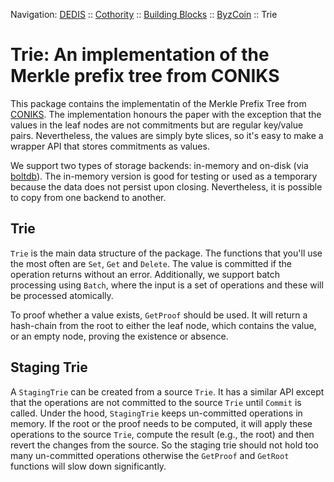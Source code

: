 Navigation: [DEDIS](https://github.com/dedis/doc/tree/master/README.md) ::
[Cothority](https://github.com/dedis/cothority/tree/master/README.md) ::
[Building Blocks](https://github.com/dedis/cothority/tree/master/doc/BuildingBlocks.md) ::
[ByzCoin](https://github.com/dedis/cothority/blob/master/byzcoin/README.md) ::
Trie

Trie: An implementation of the Merkle prefix tree from CONIKS
=============================================================

This package contains the implementatin of the Merkle Prefix Tree from
[CONIKS](https://www.usenix.org/system/files/conference/usenixsecurity15/sec15-paper-melara.pdf).
The implementation honours the paper with the exception that the values in the
leaf nodes are not commitments but are regular key/value pairs. Nevertheless,
the values are simply byte slices, so it's easy to make a wrapper API that
stores commitments as values.

We support two types of storage backends: in-memory and on-disk (via
[boltdb](https://github.com/etcd-io/bbolt)). The in-memory version is good for
testing or used as a temporary because the data does not persist upon closing.
Nevertheless, it is possible to copy from one backend to another.

Trie
----
`Trie` is the main data structure of the package. The functions that you'll use
the most often are `Set`, `Get` and `Delete`. The value is committed if the
operation returns without an error. Additionally, we support batch processing
using `Batch`, where the input is a set of operations and these will be
processed atomically.

To proof whether a value exists, `GetProof` should be used. It will return a
hash-chain from the root to either the leaf node, which contains the value, or
an empty node, proving the existence or absence.


Staging Trie
------------
A `StagingTrie` can be created from a source `Trie`. It has a similar API
except that the operations are not committed to the source `Trie` until
`Commit` is called. Under the hood, `StagingTrie` keeps un-committed operations
in memory. If the root or the proof needs to be computed, it will apply these
operations to the source `Trie`, compute the result (e.g., the root) and then
revert the changes from the source. So the staging trie should not hold too
many un-committed operations otherwise the `GetProof` and `GetRoot` functions
will slow down significantly.
